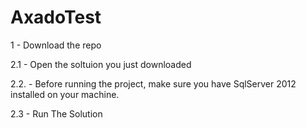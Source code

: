 # AxadoTest
1 - Download the repo

2.1 - Open the soltuion you just downloaded

2.2. - Before running the project, make sure you have SqlServer 2012 installed on your machine.

2.3 - Run The Solution 

